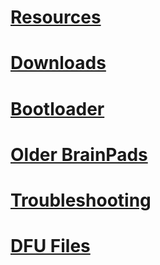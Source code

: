 # [Resources](intro.md)
# [Downloads](downloads.md)
# [Bootloader](bootloader.md)
# [Older BrainPads](older-brainpad.md)
# [Troubleshooting](troubleshooting-guide.md)
# [DFU Files](dfu-files.md)
